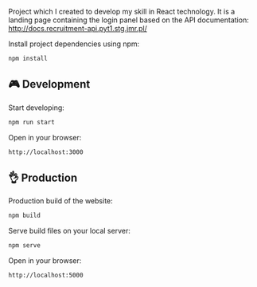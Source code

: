 Project which I created to develop my skill in React technology.
It is a landing page containing the login panel based on the API documentation:
http://docs.recruitment-api.pyt1.stg.jmr.pl/

Install project dependencies using npm:

```bash
npm install
```

## 🎮 Development

Start developing:

```bash
npm run start
```

Open in your browser:

```bash
http://localhost:3000
```

## 👌 Production

Production build of the website:

```bash
npm build
```

Serve build files on your local server:

```bash
npm serve
```

Open in your browser:

```bash
http://localhost:5000
```
